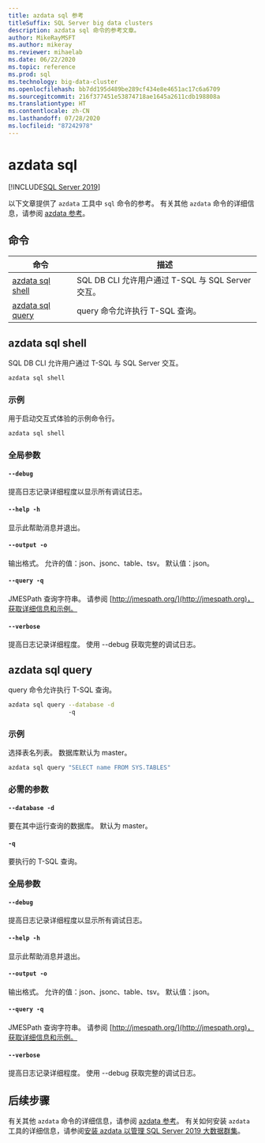 ```yaml
---
title: azdata sql 参考
titleSuffix: SQL Server big data clusters
description: azdata sql 命令的参考文章。
author: MikeRayMSFT
ms.author: mikeray
ms.reviewer: mihaelab
ms.date: 06/22/2020
ms.topic: reference
ms.prod: sql
ms.technology: big-data-cluster
ms.openlocfilehash: bb7dd195d489be289cf434e8e4651ac17c6a6709
ms.sourcegitcommit: 216f377451e53874718ae1645a2611cdb198808a
ms.translationtype: HT
ms.contentlocale: zh-CN
ms.lasthandoff: 07/28/2020
ms.locfileid: "87242978"
---
```

# <a name="azdata-sql"></a>azdata sql

[!INCLUDE[SQL Server 2019](../includes/applies-to-version/sqlserver2019.md)]

以下文章提供了 `azdata` 工具中 `sql` 命令的参考。 有关其他 `azdata` 命令的详细信息，请参阅 [azdata 参考](reference-azdata.md)。

## <a name="commands"></a>命令
| 命令 | 描述 |
| --- | --- |
[azdata sql shell](#azdata-sql-shell) | SQL DB CLI 允许用户通过 T-SQL 与 SQL Server 交互。
[azdata sql query](#azdata-sql-query) | query 命令允许执行 T-SQL 查询。
## <a name="azdata-sql-shell"></a>azdata sql shell
SQL DB CLI 允许用户通过 T-SQL 与 SQL Server 交互。
```bash
azdata sql shell 
```
### <a name="examples"></a>示例
用于启动交互式体验的示例命令行。
```bash
azdata sql shell
```
### <a name="global-arguments"></a>全局参数
#### `--debug`
提高日志记录详细程度以显示所有调试日志。
#### `--help -h`
显示此帮助消息并退出。
#### `--output -o`
输出格式。  允许的值：json、jsonc、table、tsv。  默认值：json。
#### `--query -q`
JMESPath 查询字符串。 请参阅 [http://jmespath.org/](http://jmespath.org)，获取详细信息和示例。
#### `--verbose`
提高日志记录详细程度。 使用 --debug 获取完整的调试日志。
## <a name="azdata-sql-query"></a>azdata sql query
query 命令允许执行 T-SQL 查询。
```bash
azdata sql query --database -d 
                 -q
```
### <a name="examples"></a>示例
选择表名列表。  数据库默认为 master。
```bash
azdata sql query "SELECT name FROM SYS.TABLES"
```
### <a name="required-parameters"></a>必需的参数
#### `--database -d`
要在其中运行查询的数据库。  默认为 master。
#### `-q`
要执行的 T-SQL 查询。
### <a name="global-arguments"></a>全局参数
#### `--debug`
提高日志记录详细程度以显示所有调试日志。
#### `--help -h`
显示此帮助消息并退出。
#### `--output -o`
输出格式。  允许的值：json、jsonc、table、tsv。  默认值：json。
#### `--query -q`
JMESPath 查询字符串。 请参阅 [http://jmespath.org/](http://jmespath.org)，获取详细信息和示例。
#### `--verbose`
提高日志记录详细程度。 使用 --debug 获取完整的调试日志。

## <a name="next-steps"></a>后续步骤

有关其他 `azdata` 命令的详细信息，请参阅 [azdata 参考](reference-azdata.md)。 有关如何安装 `azdata` 工具的详细信息，请参阅[安装 azdata 以管理 SQL Server 2019 大数据群集](deploy-install-azdata.md)。
